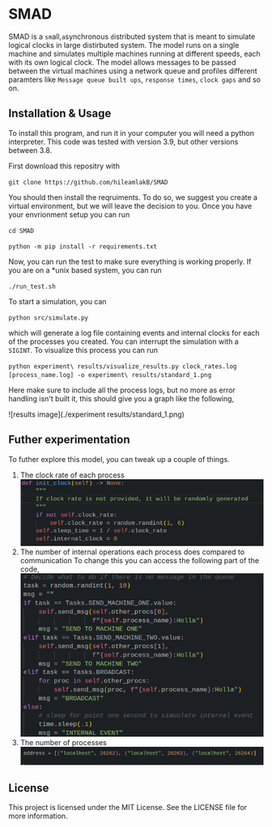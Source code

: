 # SMAD

SMAD is a `sm`all,`a`synchronous `d`istributed system that is meant to simulate logical clocks in large distirbuted system.
The model runs on a single machine and simulates multiple machines running at different speeds, each with its own logical clock.
The model allows messages to be passed between the virtual machines using a network queue and profiles different paramters like
`Message queue built ups`, `response times`, `clock gaps` and so on.

## Installation & Usage

To install this program, and run it in your computer you will need a python interpreter. This code was tested with version 3.9, but other versions between 3.8.

First download this repositry with

`git clone https://github.com/hileamlakB/SMAD`

You should then install the reqruiments. To do so, we suggest you create a virtual environment, but we will leave the decision to you. Once you have your envrionment setup you can run

`cd SMAD`

`python -m pip install -r requirements.txt`

Now, you can run the test to make sure everything is working properly. If you are on a \*unix based system, you can run

`./run_test.sh`

To start a simulation, you can

`python src/simulate.py`

which will generate a log file containing events and internal clocks for each of the processes you created. You can interrupt the simulation with a `SIGINT`. To visualize this process you can run

`python experiment\ results/visualize_results.py clock_rates.log [process_name.log] -o experiment\ results/standard_1.png`

Here make sure to include all the process logs, but no more as error handling isn't built it, this should give you a graph like the following,

![results image](./experiment results/standard_1.png)

## Futher experimentation

To futher explore this model, you can tweak up a couple of things.

1. The clock rate of each process
   ![clock rate](./assets/clock_rate.png)
2. The number of internal operations each process does compared to communication
   To change this you can access the following part of the code,
   ![code for chaning number of operations](./assets/tasks.png)
3. The number of processes
   ![number of process](./assets/n_procs.png)

## License

This project is licensed under the MIT License. See the LICENSE file for more information.
